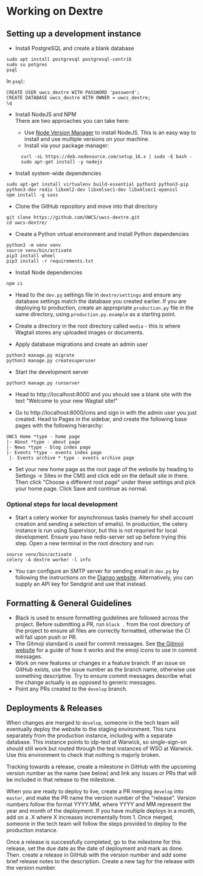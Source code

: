 # Working on Dextre

## Setting up a development instance

- Install PostgreSQL and create a blank database 
```shell
sudo apt install postgresql postgresql-contrib
sudo su potgres
psql
```
In `psql`:
```
CREATE USER uwcs_dextre WITH PASSWORD 'password';
CREATE DATABASE uwcs_dextre WITH OWNER = uwcs_dextre;
\q
```

- Install NodeJS and NPM \
There are two approaches you can take here:
  - Use [Node Version Manager](https://github.com/nvm-sh/nvm) to install NodeJS. This is an easy way to install and use multiple versions on your machine.
  - Install via your package manager:
  ```shell
    curl -sL https://deb.nodesource.com/setup_16.x | sudo -E bash -
    sudo apt-get install -y nodejs
  ```
  
- Install system-wide dependencies
```shell
sudo apt-get install virtualenv build-essential python3 python3-pip python3-dev redis libxml2-dev libxmlsec1-dev libxmlsec1-openssl
npm install -g sass
```

- Clone the GitHub repository and move into that directory
```shell
git clone https://github.com/UWCS/uwcs-dextre.git
cd uwcs-dextre/
```

- Create a Python virtual environment and install Python dependencies
```shell
python3 -m venv venv
source venv/bin/activate
pip3 install wheel
pip3 install -r requirements.txt
```

- Install Node dependencies
```shell
npm ci
```

- Head to the `dev.py` settings file in `dextre/settings` and ensure any database settings match the database you created earlier. If you are deploying to production, create an appropriate `production.py` file in the same directory, using `production.py.example` as a starting point.

- Create a directory in the root directory called `media` - this is where Wagtail stores any uploaded images or documents.

- Apply database migrations and create an admin user
```shell
python3 manage.py migrate
python3 manage.py createsuperuser
```

- Start the development server
```shell
python3 manage.py runserver
```

- Head to http://localhost:8000 and you should see a blank site with the text "Welcome to your new Wagtail site!"

- Go to http://localhost:8000/cms and sign in with the admin user you just created. Head to Pages in the sidebar, and create the following base pages with the following hierarchy:
```
UWCS Home *type - home page
|- About *type - about page
|- News *type - blog index page
|- Events *type - events index page
 |- Events archive * type - events archive page
```

- Set your new home page as the root page of the website by heading to Settings -> Sites in the CMS and click edit on the default site in there. Then click "Choose a different root page" under these settings and pick your home page. Click Save and continue as normal.

### Optional steps for local development
- Start a celery worker for asynchronous tasks (namely for shell account creation and sending a selection of emails). In production, the celery instance is run using Supervisor, but this is not requried for local development. Ensure you have redis-server set up before trying this step. Open a new terminal in the root directory and run:
```shell
source venv/bin/activate
celery -A dextre worker -l info
```

- You can configure an SMTP server for sending email in `dev.py` by following the instructions on the [Django website](https://docs.djangoproject.com/en/3.2/topics/email/#smtp-backend). Alternatively, you can supply an API key for Sendgrid and use that instead.

## Formatting & General Guidelines
- Black is used to ensure formatting guidelines are followed across the project. Before submitting a PR, run `black .` from the root directory of the project to ensure all files are correctly formatted, otherwise the CI will fail upon push or PR.
- The Gitmoji standard is used for commit messages. See [the Gitmoji website](https://gitmoji.dev/) for a guide of how it works and the emoji icons to use in commit messages.
- Work on new features or changes in a feature branch. If an issue on GitHub exists, use the issue number as the branch name, otherwise use something descriptive. Try to ensure commit messages describe what the change actually is as opposed to generic messages.
- Point any PRs created to the `develop` branch.

## Deployments & Releases
When changes are merged to `develop`, someone in the tech team will eventually deploy the website to the staging environment. This runs separately from the production instance, including with a separate database. This instance points to idp-test at Warwick, so single-sign-on should still work but routed through the test instances of WSO at Warwick. Use this environment to check that nothing is majorly broken.

Tracking towards a release, create a milestone in GitHub with the upcoming version number as the name (see below) and link any issues or PRs that will be included in that release to the milestone.

When you are ready to deploy to live, create a PR merging `develop` into `master`, and make the PR name the version number of the "release". Version numbers follow the format YYYY.MM, where YYYY and MM represent the year and month of the deployment. If you have multiple deploys in a month, add on a .X where X increases incrementally from 1. Once merged, someone in the tech team will follow the steps provided to deploy to the production instance.

Once a release is successfully completed, go to the milestone for this release, set the due date as the date of deployment and mark as done. Then. create a release in GitHub with the version number and add some brief release notes to the description. Create a new tag for the release with the version number.